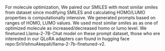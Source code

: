 For molecule optimization, We paired our SMILES with most similar smiles from dataset since modifying SMILES and calculating HOMO/LUMO properties is computationally intensive. We generated prompts based on ranges of HOMO, LUMO values. We used most similar smiles as as one of optimized molecule as increased/decreased homo or lumo level. We finetuned Llama-2-7B-Chat model on these prompt dataset, those who ere interested in our QLoRA adapters can found in hugging face repo:SriVishnuAkepati/llama-2-7b-finetuned-v2. 
